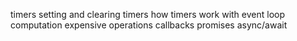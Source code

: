 timers
setting and clearing timers
how timers work with event loop
computation expensive
operations
callbacks
promises
async/await 
